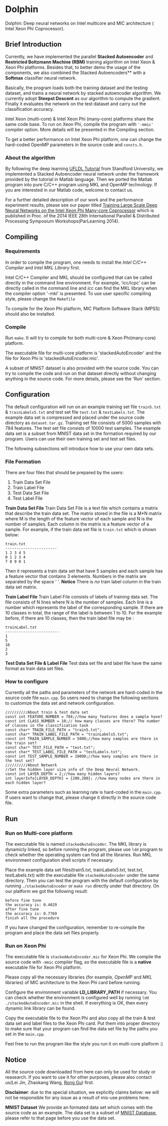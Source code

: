 # Dolphin
     
Dolphin: Deep neural networks on Intel multicore and MIC architecture ( Intel Xeon Phi Coprocessor).
     
## Brief Introduction
     
Currently, we have implemented the parallel **Stacked Autoencoder** and **Restricted Boltzmann Machine (RBM)** training algorithm on Intel Xeon & Xeon Phi platforms. Besides that, to better demo the usage of the components, we also combined the Stacked Autoencoders** with a **Softmax** classifier neural network.
     
Basically, the program loads both the training dataset and the testing dataset, and trains a neural network by stacked autoencoder algorithm. We currently adopt **Steepst Descent** as our algorithm to compute the gradient. Finally it evaluates the network on the test dataset and carry out the classification accuracy.
     
Intel Xeon (multi-core) & Intel Xeon Phi (many-core) platforms share the same code base. To run on Xeon Phi, compile the program with `'-mmic'` compiler option. More details will be presented in the Compiling section.
     
To get a better performance on Intel Xeon Phi platform, one can change the hard-coded OpenMP parameters in the source code and `consts.h`.
     
### About the algorithm
     
By following the deep learning [UFLDL Tutorial](http://ufldl.stanford.edu/wiki/index.php/UFLDL_Tutorial) from Standford University, we implemented a Stacked Autoencoder neural network under the framework provided by the tutorial in Matlab language. Then we ported the Matlab program into pure C/C++ program using MKL and OpenMP technology. If you are interested in our Matlab code, welcome to contact us.
     
For a further detailed description of our work and the performance experiment results, please see our paper titled [Training Large Scale Deep Neural Networks on the Intel Xeon Phi Many-core Coprocessor](http://pasa-bigdata.nju.edu.cn/people/ronggu/pub/DeepLearning_ParLearning.pdf) which is published in Proc. of the 2014 IEEE 28th International Parallel & Distributed Processing Symposium Workshops(ParLearning 2014).
     
     
## Compiling
     
### Requirements
     
In order to compile the program, one needs to install the *Intel C/C++ Compiler* and *Intel MKL Library* first.
     
Intel C/C++ Compiler and MKL should be configured that can be called directly in the command line environment. For example, 'icc/icpc' can be directly called in the command line and *icc* can find the MKL library when the compiler option '-mkl' is presented. To use user specific compiling style, please change the `Makefile`
     
To compile for the Xeon Phi platform, MIC Platform Software Stack (MPSS) should also be installed.
     
### Compile
     
Run `make`. It will try to compile for both multi-core & Xeon Phi(many-core) platform.
     
The executable file for multi-core platform is 'stackedAutoEncoder' and the file for Xeon Phi is 'stackedAutoEncoder.mic'.
     
A subset of MNIST dataset is also provided with the source code. You can try to compile the code and run on that dataset directly without changing anything in the source code. For more details, please see the 'Run' section.
     
     
## Configuration
     
The default configuration will run on an example training set file `train5.txt` & `trainLabels5.txt` and test set file `test.txt` & `testLabels.txt`. The example data set is compressed and placed under the source code directory as `dataset.tar.gz`. Training set file consists of 5000 samples with 784 features. The test set file consists of 10000 test samples. The example data set is a subset from MNIST data set in the formation required by our program. Users can use their own training set and test set files.
     
The following subsections will introduce how to use your own data sets.
     
### File Formation
     
There are four files that should be prepared by the users:
1. Train Data Set File
2. Train Label File
3. Test Data Set File
4. Test Label File
     
**Train Data Set File** Train Data Set File is a text file which contains a matrix that describe the train data set. The matrix stored in the file is a M*N matrix where M is the length of the feature vector of each sample and N is the number of samples. Each column in the matrix is a feature vector of a sample. For example, if the train data set file is `train.txt` which is shown below:
     
    train.txt
    -----------------------
    1 2 3 4 5
    0 1 2 3 4
    7 8 9 0 1
    
Then it represents a train data set that have 5 samples and each sample has a feature vector that contains 3 elements.
Numbers in the matrix are separated by the space ' '.
**Notice** There is *no* train label column in the train data set matrix.
     
**Train Label File** Train Label File consists of labels of training data set. The file consists of N lines where N is the number of samples. Each line is a number which represents the label of the corresponding sample. If there are 10 classes in total, the range of the label is between 1 to 10. For the example before, if there are 10 classes, then the train label file may be :
     
    trainLabel.txt
    ------------------------
    1
    5
    10
    2
    3
    
**Test Data Set File & Label File** Test data set file and label file have the same format as train data set files.
     
     
### How to configure
Currently all the paths and parameters of the network are hard-coded in the source code file `main.cpp`. So users need to change the following sections to customize the data set and network configuration.
     
    //////////About train & test data set
    const int FEATURE_NUMBER = 784;//how many features does a sample have?
    const int CLASS_NUMBER = 10;// how many classes are there? The number of classes in the classification task
    const char* TRAIN_FILE_PATH = "train5.txt";
    const char* TRAIN_LABEL_FILE_PATH = "trainLabels5.txt";
    const int TRAIN_SAMPLE_NUMBER = 5000;//how many samples are there in the train set?
    const char* TEST_FILE_PATH = "test.txt";
    const char* TEST_LABEL_FILE_PATH = "testLabels.txt";
    const int TEST_SAMPLE_NUMBER = 10000;//how many samples are there in the test set?
    //////////About Network
    //Set the hidden layer size info of the Deep Neural Network.
    const int LAYER_DEPTH = 2;//how many hidden layers?
    int layerInfo[LAYER_DEPTH] = {200,200}; //how many nodes are there in each hidden layer?
    
Some extra parameters such as learning rate is hard-coded in the `main.cpp`. If users want to change that, please change it directly in the source code file.

## Run
     
### Run on Multi-core platform
     
The executable file is named `stackedAutoEncoder`. The MKL library is dynamicly linked, so before running the program, please use `ldd` program to check whether the operating system can find all the libraries. Run MKL environment configuration shell scripts if necessary.
     
Place the example data set files(train5.txt, trainLabels5.txt, test.txt, testLabels.txt) with the executable file `stackedAutoEncoder` under the same directory. Then you can test the program with the default configuration by running `./stackedAutoEncoder` or `make run` directly under that directory. On our platform we got the following result:
     
    before fine tune
    the accuracy is: 0.4629
    after fine tune
    the accuracy is: 0.7769
    finish all the procedure
     
If you have changed the configuration,  remember to re-compile the program and place the data set files properly.
     
### Run on Xeon Phi
The executable file is `stackedAutoEncoder.mic` for Xeon Phi. We compile the source code with `-mmic` compiler flag, so the executable file is a **native** executable file for Xeon Phi platform.
     
Please copy all the necessary libraries (for example, *OpenMP* and *MKL* libraries) of MIC architecture to the Xeon Phi card before running.
     
Configure the environment variable **LD_LIBRARY_PATH** if necessary. You can check whether the environment is configured well by running `ldd ./stackedAutoEncoder.mic` in the shell. If everything is OK, then every dynamic link library can be found.
     
Copy the executable file to the Xeon Phi and also copy all the train & test data set and label files to the Xeon Phi card. Put them into proper directory to make sure that your program can find the data set file by the paths you set in the `main.cpp`.
     
Feel free to run the program like the style you run it on multi-core platform :)
     
## Notice ##
All the source code downloaded from here can only be used for study or reasearch. If you want to use it for other purposes, please also contact us(Lei Jin, Zhaokang Wang, [Rong Gu](http://pasa-bigdata.nju.edu.cn/people/ronggu/)) first. 

**Disclaimer**: due to the special situation, we explicitly claims below: we will not be responsible for any issue as a result of mis-use problems here. 

**MNIST Dataset** We provide an formated data set which comes with the source code as an example. The data set is a subset of [MNIST Database](http://yann.lecun.com/exdb/mnist/), please refer to that page before you use the data set.

